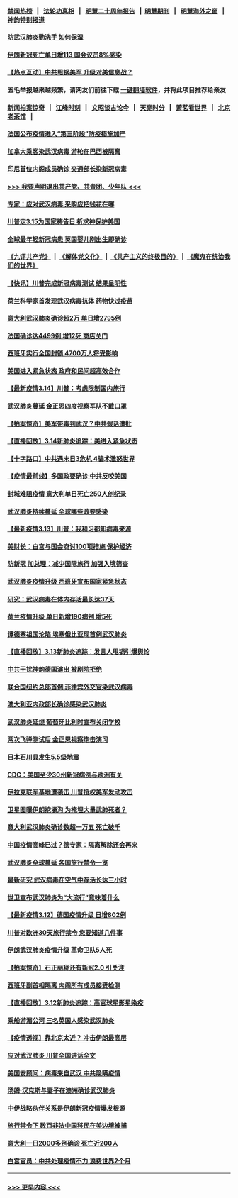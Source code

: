 #### [禁闻热榜](热点新闻.md?=0)  &nbsp;&nbsp;|&nbsp;&nbsp; [法轮功真相](https://github.com/gfw-breaker/truth/blob/master/README.md?=0) &nbsp;&nbsp;|&nbsp;&nbsp; [明慧二十周年报告](https://github.com/gfw-breaker/mh-reports/blob/master/README.md?=0) &nbsp;&nbsp;|&nbsp;&nbsp;[明慧期刊](https://github.com/gfw-breaker/mh-qikan) &nbsp;&nbsp;|&nbsp;&nbsp; [明慧海外之窗](https://github.com/gfw-breaker/mh-news/blob/master/README.md?=0) &nbsp;&nbsp;|&nbsp;&nbsp; [神韵特别报道](https://github.com/gfw-breaker/mh-news/blob/master/shenyun.md?=0)
#### [防武汉肺炎勤洗手 如何保湿](../pages/nsc418/n11942105.md?t=03152331) 
#### [伊朗新冠死亡单日增113 国会议员8%感染](../pages/nsc418/n11942119.md?t=03152331) 
#### [【热点互动】中共甩锅美军 升级对美信息战？](../pages/nsc418/n11940633.md?t=03152331) 
#### 五毛举报越来越频繁，请网友们前往下载 [一键翻墙软件](https://github.com/gfw-breaker/ssr-accounts)，并将此项目推荐给亲友
#### [新闻拍案惊奇](https://github.com/gfw-breaker/banned-news/blob/master/pages/link4.md) &nbsp;&nbsp;|&nbsp;&nbsp; [江峰时刻](https://github.com/gfw-breaker/banned-news/blob/master/pages/link4.md) &nbsp;&nbsp;|&nbsp;&nbsp; [文昭谈古论今](https://github.com/gfw-breaker/banned-news/blob/master/pages/link4.md) &nbsp;&nbsp;|&nbsp;&nbsp; [天亮时分](https://github.com/gfw-breaker/banned-news/blob/master/pages/link4.md) &nbsp;&nbsp;|&nbsp;&nbsp; [萧茗看世界](https://github.com/gfw-breaker/banned-news/blob/master/pages/link4.md) &nbsp;&nbsp;|&nbsp;&nbsp; [北京老茶馆](https://github.com/gfw-breaker/banned-news/blob/master/pages/link4.md) &nbsp;&nbsp;|&nbsp;&nbsp; 
#### [法国公布疫情进入“第三阶段”防疫措施加严](../pages/nsc418/n11940878.md?t=03152331) 
#### [加拿大乘客染武汉病毒 游轮在巴西被隔离](../pages/nsc418/n11941905.md?t=03152331) 
#### [印尼首位内阁成员确诊 交通部长染新冠病毒](../pages/nsc418/n11941920.md?t=03152331) 
#### [>>> 我要声明退出共产党、共青团、少年队 <<<](https://github.com/begood0513/goodnews/blob/master/quit/letter.md) 
#### [专家：应对武汉病毒 采购应把钱花在哪](../pages/nsc418/n11941763.md?t=03152331) 
#### [川普定3.15为国家祷告日 祈求神保护美国](../pages/nsc418/n11941475.md?t=03152331) 
#### [全球最年轻新冠病患 英国婴儿刚出生即确诊](../pages/nsc418/n11941506.md?t=03152331) 
#### [《九评共产党》](https://github.com/begood0513/9ping.md/blob/master/README.md) &nbsp;|&nbsp; [《解体党文化》](../../../../jtdwh.md/blob/master/README.md)  &nbsp;|&nbsp; [《共产主义的终极目的》](../../../../gczydzjmd.md/blob/master/README.md) &nbsp;|&nbsp; [《魔鬼在统治我们的世界》](../../../../mgztzwmdsj.md/blob/master/README.md) 
#### [【快讯】川普完成新冠病毒测试 结果呈阴性](../pages/nsc418/n11941045.md?t=03152331) 
#### [荷兰科学家首发现武汉病毒抗体 药物快过疫苗](../pages/nsc418/n11940920.md?t=03152331) 
#### [意大利武汉肺炎确诊超2万 单日增2795例](../pages/nsc418/n11940828.md?t=03152331) 
#### [法国确诊达4499例 增12死 商店关门](../pages/nsc418/n11940834.md?t=03152331) 
#### [西班牙实行全国封锁 4700万人将受影响](../pages/nsc418/n11940852.md?t=03152331) 
#### [美国进入紧急状态 政府和民间超高效合作](../pages/nsc418/n11940720.md?t=03152331) 
#### [【最新疫情3.14】川普：考虑限制国内旅行](../pages/nsc418/n11939189.md?t=03152331) 
#### [武汉肺炎蔓延 金正恩四度视察军队不戴口罩](../pages/nsc418/n11940303.md?t=03152331) 
#### [【拍案惊奇】美军带毒到武汉？中共假话遭批](../pages/nsc418/n11939240.md?t=03152331) 
#### [【直播回放】3.14新肺炎追踪：美进入紧急状态](../pages/nsc418/n11940229.md?t=03152331) 
#### [【十字路口】中共遇末日3危机 4骗术激怒世界](../pages/nsc418/n11939218.md?t=03152331) 
#### [【疫情最前线】多国政要确诊 中共反咬美国](../pages/nsc418/n11938734.md?t=03152331) 
#### [封城难阻疫情 意大利单日死亡250人创纪录](../pages/nsc418/n11939185.md?t=03152331) 
#### [武汉肺炎持续蔓延 全球哪些政要感染](../pages/nsc418/n11938672.md?t=03152331) 
#### [【最新疫情3.13】川普：我和习都知病毒来源](../pages/nsc418/n11936755.md?t=03152331) 
#### [美财长：白宫与国会商讨100项措施 保护经济](../pages/nsc418/n11938829.md?t=03152331) 
#### [防新冠 加总理：减少国际旅行 加强入境筛查](../pages/nsc418/n11938771.md?t=03152331) 
#### [武汉肺炎疫情升级 西班牙宣布国家紧急状态](../pages/nsc418/n11938701.md?t=03152331) 
#### [研究：武汉病毒在体内存活最长达37天](../pages/nsc418/n11938539.md?t=03152331) 
#### [荷兰疫情升级 单日新增190病例 增5死](../pages/nsc418/n11938364.md?t=03152331) 
#### [谭德塞祖国沦陷 埃塞俄比亚现首例武汉肺炎](../pages/nsc418/n11938415.md?t=03152331) 
#### [【直播回放】3.13新肺炎追踪：发言人甩锅引爆舆论](../pages/nsc418/n11938042.md?t=03152331) 
#### [中共干扰神韵德国演出 被剧院拒绝](../pages/nsc418/n11927987.md?t=03152331) 
#### [联合国纽约总部首例 菲律宾外交官染武汉病毒](../pages/nsc418/n11937995.md?t=03152331) 
#### [澳大利亚内政部长确诊感染武汉肺炎](../pages/nsc418/n11937696.md?t=03152331) 
#### [武汉肺炎延烧 葡萄牙比利时宣布关闭学校](../pages/nsc418/n11937558.md?t=03152331) 
#### [两次飞弹测试后 金正恩视察炮击演习](../pages/nsc418/n11937102.md?t=03152331) 
#### [日本石川县发生5.5级地震](../pages/nsc418/n11937068.md?t=03152331) 
#### [CDC：美国至少30州新冠病例与欧洲有关](../pages/nsc418/n11936623.md?t=03152331) 
#### [伊拉克联军基地遭袭击 川普授权美军发动攻击](../pages/nsc418/n11936676.md?t=03152331) 
#### [卫星图曝伊朗挖壕沟 为掩埋大量武肺死者？](../pages/nsc418/n11936235.md?t=03152331) 
#### [意大利武汉肺炎确诊数超一万五 死亡破千](../pages/nsc418/n11936332.md?t=03152331) 
#### [中国疫情高峰已过？德专家：隔离解除还会再来](../pages/nsc418/n11935994.md?t=03152331) 
#### [武汉肺炎全球蔓延 各国旅行禁令一览](../pages/nsc418/n11936089.md?t=03152331) 
#### [最新研究 武汉病毒在空气中存活长达三小时](../pages/nsc418/n11936055.md?t=03152331) 
#### [世卫宣布武汉肺炎为“大流行”意味着什么](../pages/nsc418/n11935933.md?t=03152331) 
#### [【最新疫情3.12】德国疫情升级 日增802例](../pages/nsc418/n11933628.md?t=03152331) 
#### [川普对欧洲30天旅行禁令 您要知道几件事](../pages/nsc418/n11935870.md?t=03152331) 
#### [伊朗武汉肺炎疫情升级 革命卫队5人死](../pages/nsc418/n11935711.md?t=03152331) 
#### [【拍案惊奇】石正丽称还有新冠2.0 引关注](../pages/nsc418/n11934119.md?t=03152331) 
#### [西班牙副首相隔离 内阁所有成员接受检测](../pages/nsc418/n11935473.md?t=03152331) 
#### [【直播回放】3.12新肺炎追踪：高官球星影星染疫](../pages/nsc418/n11935368.md?t=03152331) 
#### [乘船游湄公河 三名英国人感染武汉肺炎](../pages/nsc418/n11935074.md?t=03152331) 
#### [【疫情透视】靠北京太近？ 冲击伊朗最高层](../pages/nsc418/n11933475.md?t=03152331) 
#### [应对武汉肺炎 川普全国讲话全文](../pages/nsc418/n11934150.md?t=03152331) 
#### [美国安顾问：病毒来自武汉 中共隐瞒疫情](../pages/nsc418/n11934168.md?t=03152331) 
#### [汤姆‧汉克斯与妻子在澳洲确诊武汉肺炎](../pages/nsc418/n11933877.md?t=03152331) 
#### [中伊战略伙伴关系是伊朗新冠疫情爆发根源](../pages/nsc418/n11933637.md?t=03152331) 
#### [旅行禁令下 数百非法中国移民在美边境被捕](../pages/nsc418/n11933581.md?t=03152331) 
#### [意大利一日2000多例确诊 死亡近200人](../pages/nsc418/n11933484.md?t=03152331) 
#### [白宫官员：中共处理疫情不力 浪费世界2个月](../pages/nsc418/n11932744.md?t=03152331) 

----
#### [ >>> 更早内容 <<< ](../indexes/nsc418-earlier.md)
